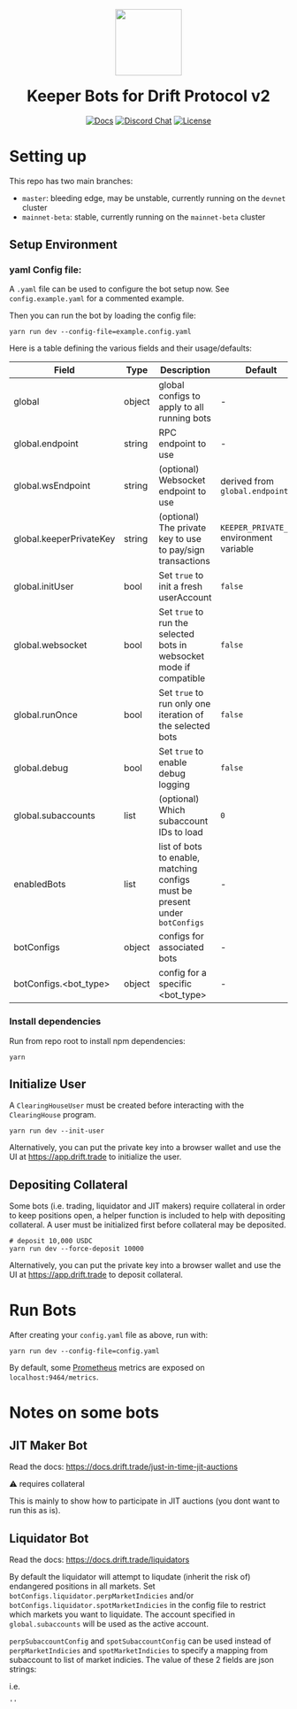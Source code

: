 <div align="center">
  <img height="120x" src="https://uploads-ssl.webflow.com/611580035ad59b20437eb024/616f97a42f5637c4517d0193_Logo%20(1)%20(1).png" />

  <h1 style="margin-top:20px;">Keeper Bots for Drift Protocol v2</h1>

  <p>
    <a href="https://docs.drift.trade/tutorial-keeper-bots"><img alt="Docs" src="https://img.shields.io/badge/docs-tutorials-blueviolet" /></a>
    <a href="https://discord.com/channels/849494028176588802/878700556904980500"><img alt="Discord Chat" src="https://img.shields.io/discord/889577356681945098?color=blueviolet" /></a>
    <a href="https://opensource.org/licenses/Apache-2.0"><img alt="License" src="https://img.shields.io/github/license/project-serum/anchor?color=blueviolet" /></a>
  </p>
</div>

# Setting up


This repo has two main branches:

* `master`: bleeding edge, may be unstable, currently running on the `devnet` cluster
* `mainnet-beta`: stable, currently running on the `mainnet-beta` cluster

## Setup Environment

### yaml Config file:

A `.yaml` file can be used to configure the bot setup now. See `config.example.yaml` for a commented example.

Then you can run the bot by loading the config file:
```shell
yarn run dev --config-file=example.config.yaml
```

Here is a table defining the various fields and their usage/defaults:

| Field             | Type   | Description | Default |
| ----------------- | ------ | --- | --- |
| global            | object | global configs to apply to all running bots | - |
| global.endpoint   | string | RPC endpoint to use | - |
| global.wsEndpoint | string | (optional) Websocket endpoint to use | derived from `global.endpoint` |
| global.keeperPrivateKey  | string | (optional) The private key to use to pay/sign transactions | `KEEPER_PRIVATE_KEY` environment variable |
| global.initUser   | bool   | Set `true` to init a fresh userAccount | `false` |
| global.websocket  | bool   | Set `true` to run the selected bots in websocket mode if compatible| `false` |
| global.runOnce    | bool   | Set `true` to run only one iteration of the selected bots | `false` |
| global.debug      | bool   | Set `true` to enable debug logging | `false` |
| global.subaccounts | list  | (optional) Which subaccount IDs to load | `0` |
| enabledBots       | list   | list of bots to enable, matching configs must be present under `botConfigs` | - |
| botConfigs        | object | configs for associated bots | - |
| botConfigs.<bot_type> | object | config for a specific <bot_type> | - |


### Install dependencies

Run from repo root to install npm dependencies:
```shell
yarn
```


## Initialize User

A `ClearingHouseUser` must be created before interacting with the `ClearingHouse` program.

```shell
yarn run dev --init-user
```

Alternatively, you can put the private key into a browser wallet and use the UI at https://app.drift.trade to initialize the user.

## Depositing Collateral

Some bots (i.e. trading, liquidator and JIT makers) require collateral in order to keep positions open, a helper function is included to help with depositing collateral.
A user must be initialized first before collateral may be deposited.

```shell
# deposit 10,000 USDC
yarn run dev --force-deposit 10000
```

Alternatively, you can put the private key into a browser wallet and use the UI at https://app.drift.trade to deposit collateral.

# Run Bots

After creating your `config.yaml` file as above, run with:
  
```shell
yarn run dev --config-file=config.yaml
```

By default, some [Prometheus](https://prometheus.io/) metrics are exposed on `localhost:9464/metrics`.

# Notes on some bots

## JIT Maker Bot

Read the docs: https://docs.drift.trade/just-in-time-jit-auctions

⚠ requires collateral

This is mainly to show how to participate in JIT auctions (you dont want to run this as is).



## Liquidator Bot

Read the docs: https://docs.drift.trade/liquidators

By default the liquidator will attempt to liqudate (inherit the risk of)
endangered positions in all markets. Set `botConfigs.liquidator.perpMarketIndicies` and/or `botConfigs.liquidator.spotMarketIndicies`
in the config file to restrict which markets you want to liquidate. The
account specified in `global.subaccounts` will be used as the active
account.

`perpSubaccountConfig` and `spotSubaccountConfig` can be used instead
of `perpMarketIndicies` and `spotMarketIndicies` to specify a mapping
from subaccount to list of market indicies. The value of these 2 fields
are json strings:

i.e.
```
''
```